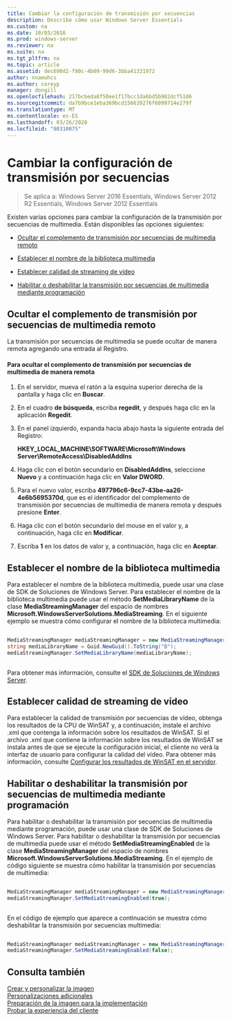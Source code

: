 ```yaml
---
title: Cambiar la configuración de transmisión por secuencias
description: Describe cómo usar Windows Server Essentials
ms.custom: na
ms.date: 10/03/2016
ms.prod: windows-server
ms.reviewer: na
ms.suite: na
ms.tgt_pltfrm: na
ms.topic: article
ms.assetid: dec690d2-f80c-4b09-99d6-3bba41331972
author: nnamuhcs
ms.author: coreyp
manager: dongill
ms.openlocfilehash: 217bcbeda8f50ee1f17bcc1da6bd5b982dcf5106
ms.sourcegitcommit: da7b9bce1eba369bcd156639276f6899714e279f
ms.translationtype: MT
ms.contentlocale: es-ES
ms.lasthandoff: 03/26/2020
ms.locfileid: "80310075"
---
```

# <a name="change-media-streaming-settings"></a>Cambiar la configuración de transmisión por secuencias

>Se aplica a: Windows Server 2016 Essentials, Windows Server 2012 R2 Essentials, Windows Server 2012 Essentials

Existen varias opciones para cambiar la configuración de la transmisión por secuencias de multimedia. Están disponibles las opciones siguientes:  
  
-   [Ocultar el complemento de transmisión por secuencias de multimedia remoto](Change-Media-Streaming-Settings.md#BKMK_DisableRemote)  
  
-   [Establecer el nombre de la biblioteca multimedia](Change-Media-Streaming-Settings.md#BKMK_LibraryName)  
  
-   [Establecer calidad de streaming de vídeo](Change-Media-Streaming-Settings.md#BKMK_StreamingQuality)  
  
-   [Habilitar o deshabilitar la transmisión por secuencias de multimedia mediante programación](Change-Media-Streaming-Settings.md#BKMK_Program)  
  
##  <a name="hide-remote-media-streaming-add-in"></a><a name="BKMK_DisableRemote"></a>Ocultar el complemento de transmisión por secuencias de multimedia remoto  
 La transmisión por secuencias de multimedia se puede ocultar de manera remota agregando una entrada al Registro.  
  
#### <a name="to-hide-the-remote-media-streaming-add-in"></a>Para ocultar el complemento de transmisión por secuencias de multimedia de manera remota  
  
1.  En el servidor, mueva el ratón a la esquina superior derecha de la pantalla y haga clic en **Buscar**.  
  
2.  En el cuadro **de búsqueda**, escriba **regedit**, y después haga clic en la aplicación **Regedit**.  
  
3.  En el panel izquierdo, expanda hacia abajo hasta la siguiente entrada del Registro:  
  
     **HKEY_LOCAL_MACHINE\SOFTWARE\Microsoft\Windows Server\RemoteAccess\DisabledAddIns**  
  
4.  Haga clic con el botón secundario en **DisabledAddIns**, seleccione **Nuevo** y a continuación haga clic en **Valor DWORD**.  
  
5.  Para el nuevo valor, escriba **497796c6-9cc7-43be-aa26-4e6b5695370d**, que es el identificador del complemento de transmisión por secuencias de multimedia de manera remota y después presione **Enter**.  
  
6.  Haga clic con el botón secundario del mouse en el valor y, a continuación, haga clic en **Modificar**.  
  
7.  Escriba **1** en los datos de valor y, a continuación, haga clic en **Aceptar**.  
  
##  <a name="set-the-media-library-name"></a><a name="BKMK_LibraryName"></a>Establecer el nombre de la biblioteca multimedia  
 Para establecer el nombre de la biblioteca multimedia, puede usar una clase de SDK de Soluciones de Windows Server. Para establecer el nombre de la biblioteca multimedia puede usar el método **SetMediaLibraryName** de la clase **MediaStreamingManager** del espacio de nombres **Microsoft.WindowsServerSolutions.MediaStreaming**. En el siguiente ejemplo se muestra cómo configurar el nombre de la biblioteca multimedia:  
  
```c#  
  
MediaStreamingManager mediaStreamingManager = new MediaStreamingManager();  
string mediaLibraryName = Guid.NewGuid().ToString("B");   
mediaStreamingManager.SetMediaLibraryName(mediaLibraryName);  
  
```  
  
 Para obtener más información, consulte el [SDK de Soluciones de Windows Server](https://go.microsoft.com/fwlink/?LinkID=248648).  
  
##  <a name="set-video-streaming-quality"></a><a name="BKMK_StreamingQuality"></a>Establecer calidad de streaming de vídeo  
 Para establecer la calidad de transmisión por secuencias de vídeo, obtenga los resultados de la CPU de WinSAT y, a continuación, instale el archivo .xml que contenga la información sobre los resultados de WinSAT. Si el archivo .xml que contiene la información sobre los resultados de WinSAT se instala antes de que se ejecute la configuración inicial, el cliente no verá la interfaz de usuario para configurar la calidad del vídeo. Para obtener más información, consulte [Configurar los resultados de WinSAT en el servidor](Set-the-WinSAT-Score-on-the-Server.md).  
  
##  <a name="programmatically-enable-or-disable-media-streaming"></a><a name="BKMK_Program"></a>Habilitar o deshabilitar la transmisión por secuencias de multimedia mediante programación  
 Para habilitar o deshabilitar la transmisión por secuencias de multimedia mediante programación, puede usar una clase de SDK de Soluciones de Windows Server. Para habilitar o deshabilitar la transmisión por secuencias de multimedia puede usar el método **SetMediaStreamingEnabled** de la clase **MediaStreamingManager** del espacio de nombres **Microsoft.WindowsServerSolutions.MediaStreaming**. En el ejemplo de código siguiente se muestra cómo habilitar la transmisión por secuencias de multimedia:  
  
```c#  
  
MediaStreamingManager mediaStreamingManager = new MediaStreamingManager();  
mediaStreamingManager.SetMediaStreamingEnabled(true);  
  
```  
  
 En el código de ejemplo que aparece a continuación se muestra cómo deshabilitar la transmisión por secuencias multimedia:  
  
```c#  
  
MediaStreamingManager mediaStreamingManager = new MediaStreamingManager();  
mediaStreamingManager.SetMediaStreamingEnabled(false);  
```  
  
## <a name="see-also"></a>Consulta también  
 [Crear y personalizar la imagen](Creating-and-Customizing-the-Image.md)   
 [Personalizaciones adicionales](Additional-Customizations.md)   
 [Preparación de la imagen para la implementación](Preparing-the-Image-for-Deployment.md)   
 [Probar la experiencia del cliente](Testing-the-Customer-Experience.md)